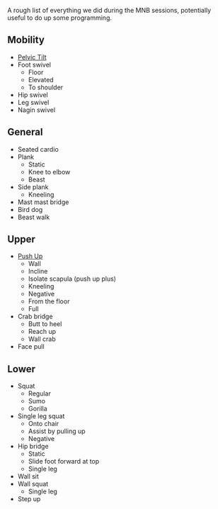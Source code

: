 A rough list of everything we did during the MNB sessions, potentially useful to do up some programming.
## Mobility

* [Pelvic Tilt](Pelvic%20Tilt.md)
* Foot swivel
	* Floor
	* Elevated
	* To shoulder
* Hip swivel
* Leg swivel
* Nagin swivel

## General
 
* Seated cardio
* Plank
	* Static
	* Knee to elbow
	* Beast
* Side plank
	* Kneeling
* Mast mast bridge
* Bird dog
* Beast walk

## Upper

* [Push Up](Push%20Up.md)
	* Wall
	* Incline
	* Isolate scapula (push up plus)
	* Kneeling
	* Negative
	* From the floor
	* Full
* Crab bridge
	* Butt to heel
	* Reach up
	* Wall crab
* Face pull

## Lower

* Squat
	* Regular
	* Sumo
	* Gorilla
* Single leg squat
	* Onto chair
	* Assist by pulling up
	* Negative
* Hip bridge
	* Static
	* Slide foot forward at top
	* Single leg
* Wall sit
* Wall squat
	* Single leg
* Step up
